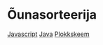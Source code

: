 # Õunasorteerija


[Javascript](https://drive.google.com/drive/my-drive)
[Java](https://drive.google.com/drive/my-drive)
[Plokkskeem](https://drive.google.com/drive/my-drive)